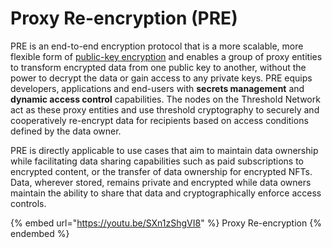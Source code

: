 # Proxy Re-encryption (PRE)

PRE is an end-to-end encryption protocol that is a more scalable, more flexible form of [public-key encryption](https://en.wikipedia.org/wiki/Public-key\_cryptography) and enables a group of proxy entities to transform encrypted data from one public key to another, without the power to decrypt the data or gain access to any private keys. PRE equips developers, applications and end-users with **secrets management** and **dynamic access control** capabilities. The nodes on the Threshold Network act as these proxy entities and use threshold cryptography to securely and cooperatively re-encrypt data for recipients based on access conditions defined by the data owner.

PRE is directly applicable to use cases that aim to maintain data ownership while facilitating data sharing capabilities such as paid subscriptions to encrypted content, or the transfer of data ownership for encrypted NFTs. Data, wherever stored, remains private and encrypted while data owners maintain the ability to share that data and cryptographically enforce access controls.

{% embed url="https://youtu.be/SXn1zShgVI8" %}
Proxy Re-encryption
{% endembed %}
